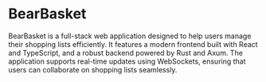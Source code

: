 # BearBasket

BearBasket is a full-stack web application designed to help users manage their shopping lists efficiently. It features a modern frontend built with React and TypeScript, and a robust backend powered by Rust and Axum. The application supports real-time updates using WebSockets, ensuring that users can collaborate on shopping lists seamlessly.
